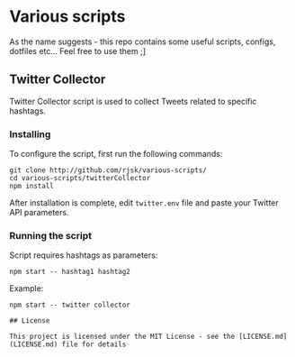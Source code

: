 # Various scripts

As the name suggests - this repo contains some useful scripts, configs, dotfiles etc... Feel free to use them ;]

## Twitter Collector

Twitter Collector script is used to collect Tweets related to specific hashtags.

### Installing

To configure the script, first run the following commands:

```
git clone http://github.com/rjsk/various-scripts/
cd various-scripts/twitterCollector
npm install
```
After installation is complete, edit `twitter.env` file and paste your Twitter API parameters.

### Running the script

Script requires hashtags as parameters:

```
npm start -- hashtag1 hashtag2

```
Example:

```
npm start -- twitter collector

## License

This project is licensed under the MIT License - see the [LICENSE.md](LICENSE.md) file for details


